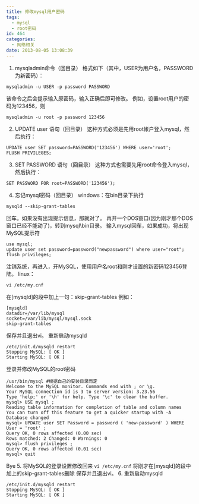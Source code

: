 ```yaml
---
title: 修改mysql用户密码
tags:
  - mysql
  - root密码
id: 464
categories:
  - 网络相关
date: 2013-08-05 13:08:39
---
```


1. mysqladmin命令（回目录）
格式如下（其中，USER为用户名，PASSWORD为新密码）：
```
mysqladmin -u USER -p password PASSWORD
```
该命令之后会提示输入原密码，输入正确后即可修改。
例如，设置root用户的密码为123456，则
```
mysqladmin -u root -p password 123456
```
2. UPDATE user 语句（回目录）
这种方式必须是先用root帐户登入mysql，然后执行：

```
UPDATE user SET password=PASSWORD('123456') WHERE user='root';
FLUSH PRIVILEGES;
```
3. SET PASSWORD 语句（回目录）
这种方式也需要先用root命令登入mysql，然后执行：
```
SET PASSWORD FOR root=PASSWORD('123456');
```
4. 忘记mysql密码（回目录）
windows：在bin目录下执行
```
mysqld --skip-grant-tables
```
回车。如果没有出现提示信息，那就对了。
再开一个DOS窗口(因为刚才那个DOS窗口已经不能动了)，转到mysql\bin目录。
输入mysql回车，如果成功，将出现MySQL提示符
```
use mysql;
update user set password=password("newpassword") where user="root";
flush privileges;
```
注销系统，再进入，开MySQL，使用用户名root和刚才设置的新密码123456登陆。
linux：
```
vi /etc/my.cnf
```
在[mysqld]的段中加上一句：skip-grant-tables
例如：
```
[mysqld] 
datadir=/var/lib/mysql 
socket=/var/lib/mysql/mysql.sock 
skip-grant-tables
```
保存并且退出vi。
重新启动mysqld
```
/etc/init.d/mysqld restart 
Stopping MySQL: [ OK ] 
Starting MySQL: [ OK ]
```
登录并修改MySQL的root密码
```
/usr/bin/mysql #根据自己的安装目录而定
Welcome to the MySQL monitor. Commands end with ; or \g. 
Your MySQL connection id is 3 to server version: 3.23.56 
Type 'help;' or '\h' for help. Type '\c' to clear the buffer. 
mysql> USE mysql ; 
Reading table information for completion of table and column names 
You can turn off this feature to get a quicker startup with -A 
Database changed 
mysql> UPDATE user SET Password = password ( 'new-password' ) WHERE User = 'root' ; 
Query OK, 0 rows affected (0.00 sec) 
Rows matched: 2 Changed: 0 Warnings: 0 
mysql> flush privileges ; 
Query OK, 0 rows affected (0.01 sec) 
mysql> quit
```
Bye
5. 将MySQL的登录设置修改回来
`vi /etc/my.cnf`
将刚才在[mysqld]的段中加上的skip-grant-tables删除
保存并且退出vi。
6. 重新启动mysqld
```
/etc/init.d/mysqld restart 
Stopping MySQL: [ OK ] 
Starting MySQL: [ OK ]
```